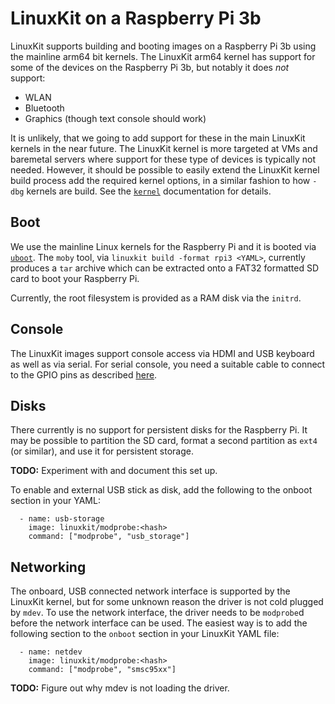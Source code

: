 # LinuxKit on a Raspberry Pi 3b

LinuxKit supports building and booting images on a Raspberry Pi 3b
using the mainline arm64 bit kernels. The LinuxKit arm64 kernel has
support for some of the devices on the Raspberry Pi 3b, but notably it
does *not* support:

- WLAN
- Bluetooth
- Graphics (though text console should work)

It is unlikely, that we going to add support for these in the main
LinuxKit kernels in the near future. The LinuxKit kernel is more
targeted at VMs and baremetal servers where support for these type of
devices is typically not needed. However, it should be possible to
easily extend the LinuxKit kernel build process add the required
kernel options, in a similar fashion to how `-dbg` kernels are
build. See the [`kernel`](./kernels.md) documentation for details.


## Boot

We use the mainline Linux kernels for the Raspberry Pi and it is
booted via [`uboot`](https://www.denx.de/wiki/U-Boot). The `moby`
tool, via `linuxkit build -format rpi3 <YAML>`, currently produces a `tar`
archive which can be extracted onto a FAT32 formatted SD card to boot
your Raspberry Pi.

Currently, the root filesystem is provided as a RAM disk via the
`initrd`.


## Console

The LinuxKit images support console access via HDMI and USB keyboard
as well as via serial. For serial console, you need a suitable cable
to connect to the GPIO pins as described
[here](https://elinux.org/RPi_Serial_Connection).


## Disks

There currently is no support for persistent disks for the Raspberry
Pi. It may be possible to partition the SD card, format a second
partition as `ext4` (or similar), and use it for persistent storage.

**TODO:** Experiment with and document this set up.

To enable and external USB stick as disk, add the following to the
onboot section in your YAML:

```
  - name: usb-storage
    image: linuxkit/modprobe:<hash>
    command: ["modprobe", "usb_storage"]
```

## Networking

The onboard, USB connected network interface is supported by the
LinuxKit kernel, but for some unknown reason the driver is not cold
plugged by `mdev`. To use the network interface, the driver needs to
be `modprobe`d before the network interface can be used. The easiest
way is to add the following section to the `onboot` section in your
LinuxKit YAML file:

```
  - name: netdev
    image: linuxkit/modprobe:<hash>
    command: ["modprobe", "smsc95xx"]
```

**TODO:** Figure out why mdev is not loading the driver.
